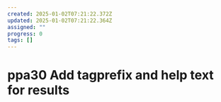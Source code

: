 ```yaml
---
created: 2025-01-02T07:21:22.372Z
updated: 2025-01-02T07:21:22.364Z
assigned: ""
progress: 0
tags: []
---
```


# ppa30 Add tagprefix and help text for results
